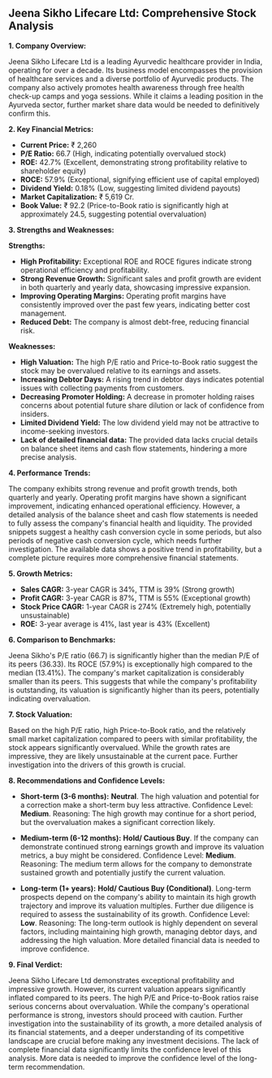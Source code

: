 ## Jeena Sikho Lifecare Ltd: Comprehensive Stock Analysis

**1. Company Overview:**

Jeena Sikho Lifecare Ltd is a leading Ayurvedic healthcare provider in India, operating for over a decade.  Its business model encompasses the provision of healthcare services and a diverse portfolio of Ayurvedic products.  The company also actively promotes health awareness through free health check-up camps and yoga sessions.  While it claims a leading position in the Ayurveda sector, further market share data would be needed to definitively confirm this.


**2. Key Financial Metrics:**

* **Current Price:** ₹ 2,260
* **P/E Ratio:** 66.7 (High, indicating potentially overvalued stock)
* **ROE:** 42.7% (Excellent, demonstrating strong profitability relative to shareholder equity)
* **ROCE:** 57.9% (Exceptional, signifying efficient use of capital employed)
* **Dividend Yield:** 0.18% (Low, suggesting limited dividend payouts)
* **Market Capitalization:** ₹ 5,619 Cr.
* **Book Value:** ₹ 92.2 (Price-to-Book ratio is significantly high at approximately 24.5, suggesting potential overvaluation)


**3. Strengths and Weaknesses:**

**Strengths:**

* **High Profitability:**  Exceptional ROE and ROCE figures indicate strong operational efficiency and profitability.
* **Strong Revenue Growth:**  Significant sales and profit growth are evident in both quarterly and yearly data, showcasing impressive expansion.
* **Improving Operating Margins:**  Operating profit margins have consistently improved over the past few years, indicating better cost management.
* **Reduced Debt:** The company is almost debt-free, reducing financial risk.


**Weaknesses:**

* **High Valuation:** The high P/E ratio and Price-to-Book ratio suggest the stock may be overvalued relative to its earnings and assets.
* **Increasing Debtor Days:**  A rising trend in debtor days indicates potential issues with collecting payments from customers.
* **Decreasing Promoter Holding:**  A decrease in promoter holding raises concerns about potential future share dilution or lack of confidence from insiders.
* **Limited Dividend Yield:** The low dividend yield may not be attractive to income-seeking investors.
* **Lack of detailed financial data:** The provided data lacks crucial details on balance sheet items and cash flow statements, hindering a more precise analysis.


**4. Performance Trends:**

The company exhibits strong revenue and profit growth trends, both quarterly and yearly. Operating profit margins have shown a significant improvement, indicating enhanced operational efficiency.  However, a detailed analysis of the balance sheet and cash flow statements is needed to fully assess the company's financial health and liquidity. The provided snippets suggest a healthy cash conversion cycle in some periods, but also periods of negative cash conversion cycle, which needs further investigation.  The available data shows a positive trend in profitability, but a complete picture requires more comprehensive financial statements.


**5. Growth Metrics:**

* **Sales CAGR:**  3-year CAGR is 34%, TTM is 39% (Strong growth)
* **Profit CAGR:** 3-year CAGR is 87%, TTM is 55% (Exceptional growth)
* **Stock Price CAGR:** 1-year CAGR is 274% (Extremely high, potentially unsustainable)
* **ROE:**  3-year average is 41%, last year is 43% (Excellent)


**6. Comparison to Benchmarks:**

Jeena Sikho's P/E ratio (66.7) is significantly higher than the median P/E of its peers (36.33).  Its ROCE (57.9%) is exceptionally high compared to the median (13.41%).  The company's market capitalization is considerably smaller than its peers.  This suggests that while the company's profitability is outstanding, its valuation is significantly higher than its peers, potentially indicating overvaluation.


**7. Stock Valuation:**

Based on the high P/E ratio, high Price-to-Book ratio, and the relatively small market capitalization compared to peers with similar profitability, the stock appears significantly overvalued.  While the growth rates are impressive, they are likely unsustainable at the current pace.  Further investigation into the drivers of this growth is crucial.


**8. Recommendations and Confidence Levels:**

* **Short-term (3-6 months):**  **Neutral**.  The high valuation and potential for a correction make a short-term buy less attractive.  Confidence Level: **Medium**.  Reasoning:  The high growth may continue for a short period, but the overvaluation makes a significant correction likely.

* **Medium-term (6-12 months):**  **Hold/ Cautious Buy**.  If the company can demonstrate continued strong earnings growth and improve its valuation metrics, a buy might be considered.  Confidence Level: **Medium**.  Reasoning:  The medium term allows for the company to demonstrate sustained growth and potentially justify the current valuation.

* **Long-term (1+ years):**  **Hold/ Cautious Buy (Conditional)**.  Long-term prospects depend on the company's ability to maintain its high growth trajectory and improve its valuation multiples.  Further due diligence is required to assess the sustainability of its growth. Confidence Level: **Low**.  Reasoning:  The long-term outlook is highly dependent on several factors, including maintaining high growth, managing debtor days, and addressing the high valuation.  More detailed financial data is needed to improve confidence.


**9. Final Verdict:**

Jeena Sikho Lifecare Ltd demonstrates exceptional profitability and impressive growth. However, its current valuation appears significantly inflated compared to its peers.  The high P/E and Price-to-Book ratios raise serious concerns about overvaluation.  While the company's operational performance is strong, investors should proceed with caution.  Further investigation into the sustainability of its growth, a more detailed analysis of its financial statements, and a deeper understanding of its competitive landscape are crucial before making any investment decisions.  The lack of complete financial data significantly limits the confidence level of this analysis.  More data is needed to improve the confidence level of the long-term recommendation.
